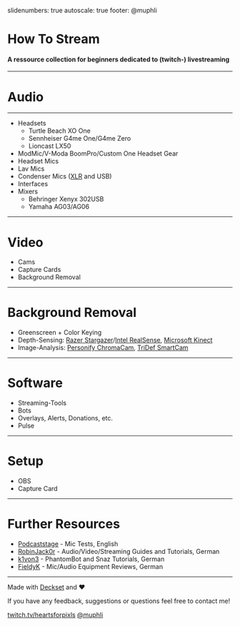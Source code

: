 slidenumbers: true
autoscale: true
footer: @muphli


# How To Stream
#### A ressource collection for beginners dedicated to (twitch-) livestreaming

---

# Audio

---

- Headsets
	- Turtle Beach XO One
  	- Sennheiser G4me One/G4me Zero
  	- Lioncast LX50
- ModMic/V-Moda BoomPro/Custom One Headset Gear
- Headset Mics
- Lav Mics
- Condenser Mics ([XLR](https://en.wikipedia.org/wiki/XLR_connector) and USB)
- Interfaces
- Mixers
	- Behringer Xenyx 302USB
	- Yamaha AG03/AG06

---

# Video

- Cams
- Capture Cards
- Background Removal

---

# Background Removal

- Greenscreen + Color Keying
- Depth-Sensing: [Razer Stargazer](http://www.razerzone.com/de-de/gaming-broadcaster/razer-stargazer)/[Intel RealSense](http://www.intel.de/content/www/de/de/architecture-and-technology/realsense-overview.html), [Microsoft Kinect](http://www.xbox.com/de-DE/xbox-one/accessories/kinect-for-xbox-one#fbid=onfb4-ur7AE)
- Image-Analysis: [Personify ChromaCam](https://www.personify.com/products/chromacam/), [TriDef SmartCam](https://www.tridef.com/products/smartcam)

---

# Software

- Streaming-Tools
- Bots
- Overlays, Alerts, Donations, etc.
- Pulse

---

# Setup

- OBS
- Capture Card

---

# Further Resources

- [Podcaststage](https://www.youtube.com/channel/UCvOU-zTlankT-JjN3ZzvuKA) - Mic Tests, English
- [RobinJack0r](https://www.youtube.com/channel/UCa6nICndWDNn76nJw4kYbLQ) - Audio/Video/Streaming Guides and Tutorials, German
- [k1von3](https://www.youtube.com/channel/UCLRdXCQiiF-h6A1-qnGka1A) - PhantomBot and Snaz Tutorials, German
- [FieldyK](https://www.youtube.com/channel/UCBPbmTBW2Vql14-_yfDpVIA) - Mic/Audio Equipment Reviews, German

---

Made with [Deckset](http://www.decksetapp.com) and :heart:

If you have any feedback, suggestions
or questions feel free to contact me!

[twitch.tv/heartsforpixls](twitch.tv/heartsforpixls)
[@muphli](http://www.twitter.com/muphli)
